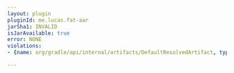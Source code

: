 ```yaml
---
layout: plugin
pluginId: me.lucas.fat-aar
jarSha1: INVALID
isJarAvailable: true
error: NONE
violations:
- {name: org/gradle/api/internal/artifacts/DefaultResolvedArtifact, type: internal-api-usage}

---
```

